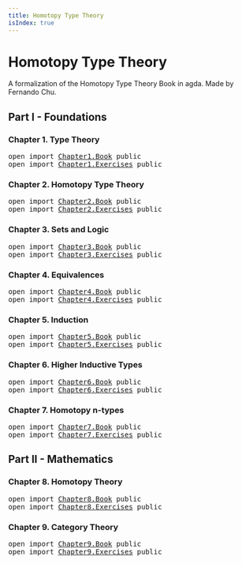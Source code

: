```yaml
---
title: Homotopy Type Theory
isIndex: true
---
```


<!--
<pre class="Agda"><a id="65" class="Keyword">module</a> <a id="72" href="index.html" class="Module">index</a> <a id="78" class="Keyword">where</a>
</pre>-->

# Homotopy Type Theory

A formalization of the Homotopy Type Theory Book in agda.
Made by Fernando Chu.

## Part I - Foundations

### Chapter 1. Type Theory

<pre class="Agda"><a id="259" class="Keyword">open</a> <a id="264" class="Keyword">import</a> <a id="271" href="Chapter1.Book.html" class="Module">Chapter1.Book</a> <a id="285" class="Keyword">public</a>
<a id="292" class="Keyword">open</a> <a id="297" class="Keyword">import</a> <a id="304" href="Chapter1.Exercises.html" class="Module">Chapter1.Exercises</a> <a id="323" class="Keyword">public</a>
</pre>
### Chapter 2. Homotopy Type Theory

<pre class="Agda"><a id="380" class="Keyword">open</a> <a id="385" class="Keyword">import</a> <a id="392" href="Chapter2.Book.html" class="Module">Chapter2.Book</a> <a id="406" class="Keyword">public</a>
<a id="413" class="Keyword">open</a> <a id="418" class="Keyword">import</a> <a id="425" href="Chapter2.Exercises.html" class="Module">Chapter2.Exercises</a> <a id="444" class="Keyword">public</a>
</pre>
### Chapter 3. Sets and Logic

<pre class="Agda"><a id="495" class="Keyword">open</a> <a id="500" class="Keyword">import</a> <a id="507" href="Chapter3.Book.html" class="Module">Chapter3.Book</a> <a id="521" class="Keyword">public</a>
<a id="528" class="Keyword">open</a> <a id="533" class="Keyword">import</a> <a id="540" href="Chapter3.Exercises.html" class="Module">Chapter3.Exercises</a> <a id="559" class="Keyword">public</a>
</pre>
### Chapter 4. Equivalences

<pre class="Agda"><a id="608" class="Keyword">open</a> <a id="613" class="Keyword">import</a> <a id="620" href="Chapter4.Book.html" class="Module">Chapter4.Book</a> <a id="634" class="Keyword">public</a>
<a id="641" class="Keyword">open</a> <a id="646" class="Keyword">import</a> <a id="653" href="Chapter4.Exercises.html" class="Module">Chapter4.Exercises</a> <a id="672" class="Keyword">public</a>
</pre>
### Chapter 5. Induction

<pre class="Agda"><a id="718" class="Keyword">open</a> <a id="723" class="Keyword">import</a> <a id="730" href="Chapter5.Book.html" class="Module">Chapter5.Book</a> <a id="744" class="Keyword">public</a>
<a id="751" class="Keyword">open</a> <a id="756" class="Keyword">import</a> <a id="763" href="Chapter5.Exercises.html" class="Module">Chapter5.Exercises</a> <a id="782" class="Keyword">public</a>
</pre>
### Chapter 6. Higher Inductive Types

<pre class="Agda"><a id="841" class="Keyword">open</a> <a id="846" class="Keyword">import</a> <a id="853" href="Chapter6.Book.html" class="Module">Chapter6.Book</a> <a id="867" class="Keyword">public</a>
<a id="874" class="Keyword">open</a> <a id="879" class="Keyword">import</a> <a id="886" href="Chapter6.Exercises.html" class="Module">Chapter6.Exercises</a> <a id="905" class="Keyword">public</a>
</pre>
### Chapter 7. Homotopy n-types

<pre class="Agda"><a id="958" class="Keyword">open</a> <a id="963" class="Keyword">import</a> <a id="970" href="Chapter7.Book.html" class="Module">Chapter7.Book</a> <a id="984" class="Keyword">public</a>
<a id="991" class="Keyword">open</a> <a id="996" class="Keyword">import</a> <a id="1003" href="Chapter7.Exercises.html" class="Module">Chapter7.Exercises</a> <a id="1022" class="Keyword">public</a>
</pre>
## Part II - Mathematics

### Chapter 8. Homotopy Theory

<pre class="Agda"><a id="1100" class="Keyword">open</a> <a id="1105" class="Keyword">import</a> <a id="1112" href="Chapter8.Book.html" class="Module">Chapter8.Book</a> <a id="1126" class="Keyword">public</a>
<a id="1133" class="Keyword">open</a> <a id="1138" class="Keyword">import</a> <a id="1145" href="Chapter8.Exercises.html" class="Module">Chapter8.Exercises</a> <a id="1164" class="Keyword">public</a>
</pre>
### Chapter 9. Category Theory

<pre class="Agda"><a id="1216" class="Keyword">open</a> <a id="1221" class="Keyword">import</a> <a id="1228" href="Chapter9.Book.html" class="Module">Chapter9.Book</a> <a id="1242" class="Keyword">public</a>
<a id="1249" class="Keyword">open</a> <a id="1254" class="Keyword">import</a> <a id="1261" href="Chapter9.Exercises.html" class="Module">Chapter9.Exercises</a> <a id="1280" class="Keyword">public</a>
</pre>